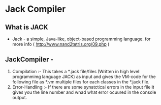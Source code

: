 # Jack Compiler

## What is JACK ##
 -  Jack - a simple, Java-like, object-based programming language. for more info ( http://www.nand2tetris.org/09.php )

## JackCompiler - ##
1. Compilation :- This takes a *.jack file/files (Written in high level programmimg language JACK) as input and gives the VM-code for the following file as *.vm multiple files for each classes in the *.jack file.
2. Error-Handling :- If there are some synatctical errors in the input file it gives you the line number and wnad what error ocuured in the console output.
